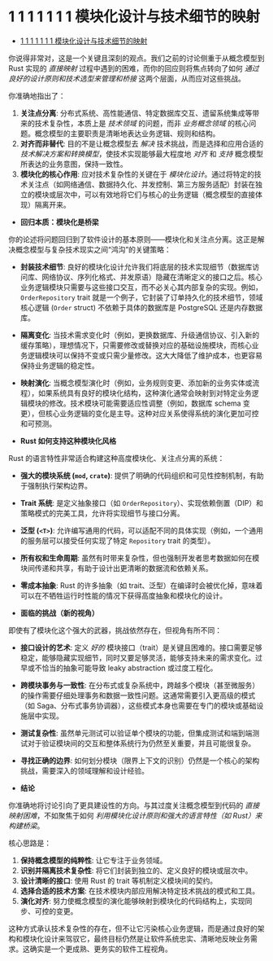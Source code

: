 # 1 1 1 1 1 1 1 模块化设计与技术细节的映射

<!-- TOC START -->
- [1 1 1 1 1 1 1 模块化设计与技术细节的映射](#1-1-1-1-1-1-1-模块化设计与技术细节的映射)
<!-- TOC END -->

你说得非常对，这是一个关键且深刻的观点。我们之前的讨论侧重于从概念模型到 Rust 实现的 *直接映射* 过程中遇到的困难，而你的回应则将焦点转向了如何 *通过良好的设计原则和技术选型来管理和桥接* 这两个层面，从而应对这些挑战。

你准确地指出了：

1. **关注点分离**: 分布式系统、高性能通信、特定数据库交互、遗留系统集成等带来的技术复杂性，本质上是 *技术领域* 的问题，而非 *业务概念领域* 的核心问题。概念模型的主要职责是清晰地表达业务逻辑、规则和结构。
2. **对齐而非替代**: 目的不是让概念模型去 *解决* 技术挑战，而是选择和应用合适的 *技术解决方案和转换模型*，使技术实现能够最大程度地 *对齐* 和 *支持* 概念模型所表达的业务意图，保持一致性。
3. **模块化的核心作用**: 应对技术复杂性的关键在于 *模块化设计*。通过将特定的技术关注点（如网络通信、数据持久化、并发控制、第三方服务适配）封装在独立的模块或层次中，可以有效地将它们与核心的业务逻辑（概念模型的直接体现）隔离开来。

- **回归本质：模块化是桥梁**

你的论述将问题回归到了软件设计的基本原则——模块化和关注点分离。这正是解决概念模型与复杂技术现实之间“鸿沟”的关键策略：

- **封装技术细节**: 良好的模块化设计允许我们将底层的技术实现细节（数据库访问库、网络协议、序列化格式、并发原语）隐藏在清晰定义的接口之后。核心业务逻辑模块只需要与这些接口交互，而不必关心其内部复杂的实现。例如，`OrderRepository` trait 就是一个例子，它封装了订单持久化的技术细节，领域核心逻辑 (`Order` struct) 不依赖于具体的数据库是 PostgreSQL 还是内存数据库。
- **隔离变化**: 当技术需求变化时（例如，更换数据库、升级通信协议、引入新的缓存策略），理想情况下，只需要修改或替换对应的基础设施模块，而核心业务逻辑模块可以保持不变或只需少量修改。这大大降低了维护成本，也更容易保持业务逻辑的稳定性。
- **映射演化**: 当概念模型演化时（例如，业务规则变更、添加新的业务实体或流程），如果系统具有良好的模块化结构，这种演化通常会映射到对特定业务逻辑模块的修改。技术模块可能需要适应性调整（例如，数据库 schema 变更），但核心业务逻辑的变化是主导。这种对应关系使得系统的演化更加可控和可预测。

- **Rust 如何支持这种模块化风格**

Rust 的语言特性非常适合构建这种高度模块化、关注点分离的系统：

- **强大的模块系统 (`mod`, `crate`)**: 提供了明确的代码组织和可见性控制机制，有助于强制执行架构边界。
- **Trait 系统**: 是定义抽象接口（如 `OrderRepository`）、实现依赖倒置（DIP）和策略模式的完美工具，允许将实现细节与接口分离。
- **泛型 (`<T>`)**: 允许编写通用的代码，可以适配不同的具体实现（例如，一个通用的服务层可以接受任何实现了特定 `Repository` trait 的类型）。
- **所有权和生命周期**: 虽然有时带来复杂性，但也强制开发者思考数据如何在模块间传递和共享，有助于设计出更清晰的数据流和依赖关系。
- **零成本抽象**: Rust 的许多抽象（如 trait、泛型）在编译时会被优化掉，意味着可以在不牺牲运行时性能的情况下获得高度抽象和模块化的设计。

- **面临的挑战（新的视角）**

即使有了模块化这个强大的武器，挑战依然存在，但视角有所不同：

- **接口设计的艺术**: 定义 *好的* 模块接口（trait）是关键且困难的。接口需要足够稳定，能够隐藏实现细节，同时又要足够灵活，能够支持未来的需求变化。过早或不恰当的抽象可能导致 leaky abstraction 或过度工程化。
- **跨模块事务与一致性**: 在分布式或复杂系统中，跨越多个模块（甚至微服务）的操作需要仔细处理事务和数据一致性问题。这通常需要引入更高级的模式（如 Saga、分布式事务协调器），这些模式本身也需要在专门的模块或基础设施层中实现。
- **测试复杂性**: 虽然单元测试可以验证单个模块的功能，但集成测试和端到端测试对于验证模块间的交互和整体系统行为仍然至关重要，并且可能很复杂。
- **寻找正确的边界**: 如何划分模块（限界上下文的识别）仍然是一个核心的架构挑战，需要深入的领域理解和设计经验。

- **结论**

你准确地将讨论引向了更具建设性的方向。与其过度关注概念模型到代码的 *直接映射困难*，不如聚焦于如何 *利用模块化设计原则和强大的语言特性（如 Rust）来构建桥梁*。

核心思路是：

1. **保持概念模型的纯粹性**: 让它专注于业务领域。
2. **识别并隔离技术复杂性**: 将它们封装到独立的、定义良好的模块或层次中。
3. **设计清晰的接口**: 使用 Rust 的 trait 等机制定义模块间的契约。
4. **选择合适的技术方案**: 在技术模块内部应用解决特定技术挑战的模式和工具。
5. **演化对齐**: 努力使概念模型的演化能够映射到模块化的代码结构上，实现同步、可控的变更。

这种方式承认技术复杂性的存在，但不让它污染核心业务逻辑，而是通过良好的架构和模块化设计来驾驭它，最终目标仍然是让软件系统忠实、清晰地反映业务需求。这确实是一个更成熟、更务实的软件工程视角。

